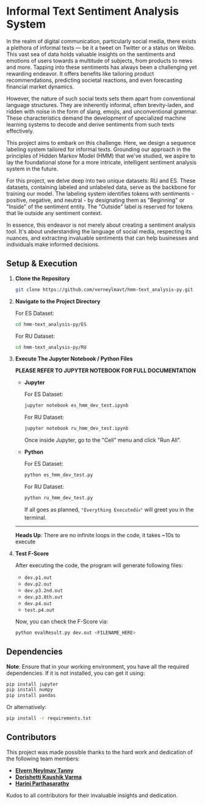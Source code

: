 # Informal Text Sentiment Analysis System

In the realm of digital communication, particularly social media, there exists a plethora of informal texts — be it a tweet on Twitter or a status on Weibo. This vast sea of data holds valuable insights on the sentiments and emotions of users towards a multitude of subjects, from products to news and more. Tapping into these sentiments has always been a challenging yet rewarding endeavor. It offers benefits like tailoring product recommendations, predicting societal reactions, and even forecasting financial market dynamics.

However, the nature of such social texts sets them apart from conventional language structures. They are inherently informal, often brevity-laden, and ridden with noise in the form of slang, emojis, and unconventional grammar. These characteristics demand the development of specialized machine learning systems to decode and derive sentiments from such texts effectively.

This project aims to embark on this challenge. Here, we design a sequence labeling system tailored for informal texts. Grounding our approach in the principles of Hidden Markov Model (HMM) that we've studied, we aspire to lay the foundational stone for a more intricate, intelligent sentiment analysis system in the future.

For this project, we delve deep into two unique datasets: RU and ES. These datasets, containing labeled and unlabeled data, serve as the backbone for training our model. The labeling system identifies tokens with sentiments - positive, negative, and neutral - by designating them as "Beginning" or "Inside" of the sentiment entity. The "Outside" label is reserved for tokens that lie outside any sentiment context.

In essence, this endeavor is not merely about creating a sentiment analysis tool. It's about understanding the language of social media, respecting its nuances, and extracting invaluable sentiments that can help businesses and individuals make informed decisions.

## Setup & Execution

1. **Clone the Repository**

   ```bash
   git clone https://github.com/verneylmavt/hmm-text_analysis-py.git
   ```

2. **Navigate to the Project Directory**

   For ES Dataset:

   ```bash
   cd hmm-text_analysis-py/ES
   ```

   For RU Dataset:

   ```bash
   cd hmm-text_analysis-py/RU
   ```

3. **Execute The Jupyter Notebook / Python Files**
   
   **PLEASE REFER TO JUPYTER NOTEBOOK FOR FULL DOCUMENTATION**

   - **Jupyter**

     For ES Dataset:

     ```bash
     jupyter notebook es_hmm_dev_test.ipynb
     ```

     For RU Dataset:

     ```bash
     jupyter notebook ru_hmm_dev_test.ipynb
     ```

     Once inside Jupyter, go to the "Cell" menu and click "Run All".

   - **Python**

     For ES Dataset:

     ```bash
     python es_hmm_dev_test.py
     ```

     For RU Dataset:

     ```bash
     python ru_hmm_dev_test.py
     ```

     If all goes as planned, `"Everything Executed👍"` will greet you in the terminal.

   ***

   **Heads Up**: There are no infinite loops in the code, it takes ~10s to execute

5. **Test F-Score**

   After executing the code, the program will generate following files:
   - `dev.p1.out`
   - `dev.p2.out`
   - `dev.p3.2nd.out`
   - `dev.p3.8th.out`
   - `dev.p4.out`
   - `test.p4.out`
 
    Now, you can check the F-Score via:
      ```bash
      python evalResult.py dev.out <FILENAME_HERE>
      ```

## Dependencies

**Note**: Ensure that in your working environment, you have all the required dependencies. If it is not installed, you can get it using:

```bash
pip install jupyter
pip install numpy
pip install pandas
```

Or alternatively:

```bash
pip install -r requirements.txt
```

## Contributors

This project was made possible thanks to the hard work and dedication of the following team members:

- **[Elvern Neylmav Tanny](https://github.com/verneylmavt)**
- **[Dorishetti Kaushik Varma](https://github.com/varmz120)**
- **[Harini Parthasarathy](https://github.com/reenee1601)**

Kudos to all contributors for their invaluable insights and dedication.
